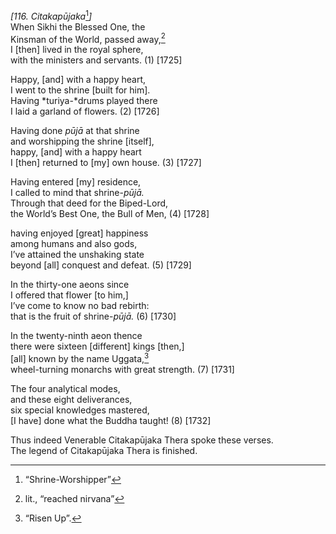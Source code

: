 *\[116. Citakapūjaka*[^1]*\]*  
When Sikhi the Blessed One, the  
Kinsman of the World, passed away,[^2]  
I \[then\] lived in the royal sphere,  
with the ministers and servants. (1) \[1725\]

Happy, \[and\] with a happy heart,  
I went to the shrine \[built for him\].  
Having *turiya-*drums played there  
I laid a garland of flowers. (2) \[1726\]

Having done *pūjā* at that shrine  
and worshipping the shrine \[itself\],  
happy, \[and\] with a happy heart  
I \[then\] returned to \[my\] own house. (3) \[1727\]

Having entered \[my\] residence,  
I called to mind that shrine-*pūjā.*  
Through that deed for the Biped-Lord,  
the World’s Best One, the Bull of Men, (4) \[1728\]

having enjoyed \[great\] happiness  
among humans and also gods,  
I’ve attained the unshaking state  
beyond \[all\] conquest and defeat. (5) \[1729\]

In the thirty-one aeons since  
I offered that flower \[to him,\]  
I’ve come to know no bad rebirth:  
that is the fruit of shrine-*pūjā.* (6) \[1730\]

In the twenty-ninth aeon thence  
there were sixteen \[different\] kings \[then,\]  
\[all\] known by the name Uggata,[^3]  
wheel-turning monarchs with great strength. (7) \[1731\]

The four analytical modes,  
and these eight deliverances,  
six special knowledges mastered,  
\[I have\] done what the Buddha taught! (8) \[1732\]

Thus indeed Venerable Citakapūjaka Thera spoke these verses.  
The legend of Citakapūjaka Thera is finished.

[^1]: “Shrine-Worshipper”

[^2]: lit., “reached nirvana”

[^3]: “Risen Up”.
